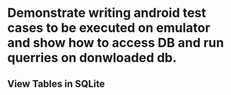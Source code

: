 # Demonstrate writing android test cases to be executed on emulator and show how to access DB and run querries on donwloaded db. 

## View Tables in SQLite 


